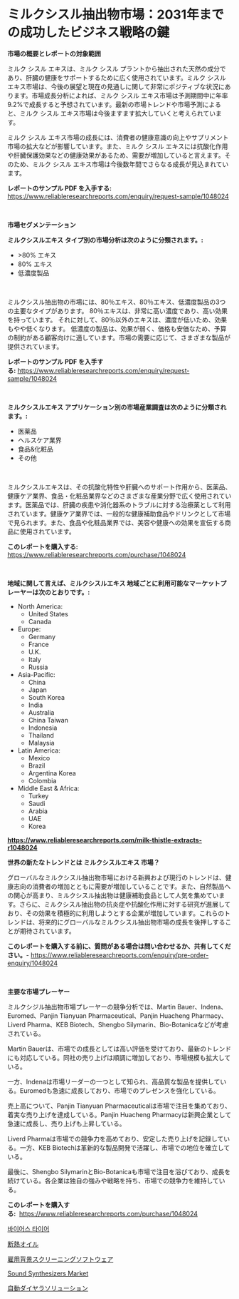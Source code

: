<p><h1>ミルクシスル抽出物市場：2031年までの成功したビジネス戦略の鍵</h1></p><p><strong>市場の概要とレポートの対象範囲</strong></p>
<p><p>ミルク シスル エキスは、ミルク シスル プラントから抽出された天然の成分であり、肝臓の健康をサポートするために広く使用されています。ミルク シスル エキス市場は、今後の展望と現在の見通しに関して非常にポジティブな状況にあります。市場成長分析によれば、ミルク シスル エキス市場は予測期間中に年率9.2%で成長すると予想されています。最新の市場トレンドや市場予測によると、ミルク シスル エキス市場は今後ますます拡大していくと考えられています。</p><p>ミルク シスル エキス市場の成長には、消費者の健康意識の向上やサプリメント市場の拡大などが影響しています。また、ミルク シスル エキスには抗酸化作用や肝臓保護効果などの健康効果があるため、需要が増加していると言えます。そのため、ミルク シスル エキス市場は今後数年間でさらなる成長が見込まれています。</p></p>
<p><strong>レポートのサンプル PDF を入手する:</strong> <a href="https://www.reliableresearchreports.com/enquiry/request-sample/1048024">https://www.reliableresearchreports.com/enquiry/request-sample/1048024</a></p>
<p>&nbsp;</p>
<p><strong>市場セグメンテーション</strong></p>
<p><strong>ミルクシスルエキス タイプ別の市場分析は次のように分類されます。:</strong></p>
<p><ul><li>>80% エキス</li><li>80% エキス</li><li>低濃度製品</li></ul></p>
<p>&nbsp;</p>
<p><p>ミルクシスル抽出物の市場には、80％エキス、80％エキス、低濃度製品の3つの主要なタイプがあります。 80％エキスは、非常に高い濃度であり、高い効果を持っています。 それに対して、80％以外のエキスは、濃度が低いため、効果もやや低くなります。 低濃度の製品は、効果が弱く、価格も安価なため、予算の制約がある顧客向けに適しています。市場の需要に応じて、さまざまな製品が提供されています。</p></p>
<p><strong>レポートのサンプル PDF を入手する:</strong>&nbsp;<a href="https://www.reliableresearchreports.com/enquiry/request-sample/1048024">https://www.reliableresearchreports.com/enquiry/request-sample/1048024</a></p>
<p>&nbsp;</p>
<p><strong> ミルクシスルエキス アプリケーション別の市場産業調査は次のように分類されます。:</strong></p>
<p><ul><li>医薬品</li><li>ヘルスケア業界</li><li>食品&化粧品</li><li>その他</li></ul></p>
<p>&nbsp;</p>
<p><p>ミルクシスルエキスは、その抗酸化特性や肝臓へのサポート作用から、医薬品、健康ケア業界、食品・化粧品業界などのさまざまな産業分野で広く使用されています。医薬品では、肝臓の疾患や消化器系のトラブルに対する治療薬として利用されています。健康ケア業界では、一般的な健康補助食品やドリンクとして市場で見られます。また、食品や化粧品業界では、美容や健康への効果を宣伝する商品に使用されています。</p></p>
<p><strong>このレポートを購入する:</strong>&nbsp; <a href="https://www.reliableresearchreports.com/purchase/1048024">https://www.reliableresearchreports.com/purchase/1048024</a></p>
<p>&nbsp;</p>
<p><strong>地域に関して言えば、ミルクシスルエキス 地域ごとに利用可能なマーケットプレーヤーは次のとおりです。:</strong></p>
<p><ul>
    <li>
        North America:
        <ul>
            <li>United States</li>
            <li>Canada</li>
        </ul>
    </li>
    <li>
        Europe:
        <ul>
            <li>Germany</li>
            <li>France</li>
            <li>U.K.</li>
            <li>Italy</li>
            <li>Russia</li>
        </ul>
    </li>
    <li>
        Asia-Pacific:
        <ul>
            <li>China</li>
            <li>Japan</li>
            <li>South Korea</li>
            <li>India</li>
            <li>Australia</li>
            <li>China Taiwan</li>
            <li>Indonesia</li>
            <li>Thailand</li>
            <li>Malaysia</li>
        </ul>
    </li>
    <li>
        Latin America:
        <ul>
            <li>Mexico</li>
            <li>Brazil</li>
            <li>Argentina Korea</li>
            <li>Colombia</li>
        </ul>
    </li>
    <li>
        Middle East & Africa:
        <ul>
            <li>Turkey</li>
            <li>Saudi</li>
            <li>Arabia</li>
            <li>UAE</li>
            <li>Korea</li>
        </ul>
    </li>
    </ul></p>
<p><strong><a href="https://www.reliableresearchreports.com/milk-thistle-extracts-r1048024">https://www.reliableresearchreports.com/milk-thistle-extracts-r1048024</a></strong>&nbsp;</p>
<p><strong>世界の新たなトレンドとは ミルクシスルエキス 市場？</strong></p>
<p><p>グローバルなミルクシスル抽出物市場における新興および現行のトレンドは、健康志向の消費者の増加とともに需要が増加していることです。また、自然製品への関心が高まり、ミルクシスル抽出物は健康補助食品として人気を集めています。さらに、ミルクシスル抽出物の抗炎症や抗酸化作用に対する研究が進展しており、その効果を積極的に利用しようとする企業が増加しています。これらのトレンドは、将来的にグローバルなミルクシスル抽出物市場の成長を後押しすることが期待されています。</p></p>
<p><strong>このレポートを購入する前に、質問がある場合は問い合わせるか、共有してください。</strong>- <a href="https://www.reliableresearchreports.com/enquiry/pre-order-enquiry/1048024">https://www.reliableresearchreports.com/enquiry/pre-order-enquiry/1048024</a></p>
<p>&nbsp;</p>
<p><strong>主要な市場プレーヤー</strong></p>
<p><p>ミルクシジル抽出物市場プレーヤーの競争分析では、Martin Bauer、Indena、Euromed、Panjin Tianyuan Pharmaceutical、Panjin Huacheng Pharmacy、Liverd Pharma、KEB Biotech、Shengbo Silymarin、Bio-Botanicaなどが考慮されている。 </p><p>Martin Bauerは、市場での成長としては高い評価を受けており、最新のトレンドにも対応している。同社の売り上げは順調に増加しており、市場規模も拡大している。 </p><p>一方、Indenaは市場リーダーの一つとして知られ、高品質な製品を提供している。Euromedも急速に成長しており、市場でのプレゼンスを強化している。 </p><p>売上高について、Panjin Tianyuan Pharmaceuticalは市場で注目を集めており、着実な売り上げを達成している。Panjin Huacheng Pharmacyは新興企業として急速に成長し、売り上げも上昇している。 </p><p>Liverd Pharmaは市場での競争力を高めており、安定した売り上げを記録している。一方、KEB Biotechは革新的な製品開発で活躍し、市場での地位を確立している。 </p><p>最後に、Shengbo SilymarinとBio-Botanicaも市場で注目を浴びており、成長を続けている。各企業は独自の強みや戦略を持ち、市場での競争力を維持している。</p></p>
<p><strong>このレポートを購入する:</strong>&nbsp;&nbsp;<a href="https://www.reliableresearchreports.com/purchase/1048024">https://www.reliableresearchreports.com/purchase/1048024</a></p>
<p><p><a href="https://github.com/fernandotryO5lson96765/Market-Research-Report-List-1/blob/main/408430026612.md">바이어스 타이어</a></p><p><a href="https://github.com/EmoryYundt1935/Market-Research-Report-List-1/blob/main/217076528955.md">断熱オイル</a></p><p><a href="https://medium.com/@levihamilton5801940/%E9%9B%87%E7%94%A8%E8%83%8C%E6%99%AF%E8%AA%BF%E6%9F%BB%E3%82%BD%E3%83%95%E3%83%88%E3%82%A6%E3%82%A7%E3%82%A2%E3%81%AE%E5%B8%82%E5%A0%B4%E8%A6%8F%E6%A8%A1-cagr-%E3%83%88%E3%83%AC%E3%83%B3%E3%83%89-2024%E5%B9%B4%E3%81%8B%E3%82%892030%E5%B9%B4%E3%81%BE%E3%81%A7-d2f6688a04be">雇用背景スクリーニングソフトウェア</a></p><p><a href="https://github.com/Glendatilghmankmgz0rbhwpy/Market-Research-Report-List-2/blob/main/sound-synthesizers-market.md">Sound Synthesizers Market</a></p><p><a href="https://medium.com/@aaronanfotrrd897367/%E3%82%AA%E3%83%BC%E3%83%88%E3%83%80%E3%82%A4%E3%83%A9%E3%83%BC%E3%82%BD%E3%83%AA%E3%83%A5%E3%83%BC%E3%82%B7%E3%83%A7%E3%83%B3%E5%B8%82%E5%A0%B4-2031%E5%B9%B4%E3%81%BE%E3%81%A7%E3%81%AE%E3%83%88%E3%83%AC%E3%83%B3%E3%83%89-%E4%BA%88%E6%B8%AC-%E7%AB%B6%E4%BA%89%E5%88%86%E6%9E%90-021615d00c14">自動ダイヤラソリューション</a></p></p>